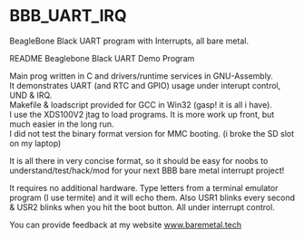 # BBB_UART_IRQ
BeagleBone Black UART program with Interrupts, all bare metal.

README  Beaglebone Black UART Demo Program

Main prog written in C and drivers/runtime services in GNU-Assembly.  
It demonstrates UART (and RTC and GPIO) usage under interupt control, UND & IRQ.  
Makefile & loadscript provided for GCC in Win32 (gasp! it is all i have).  
I use the XDS100V2 jtag to load programs.  It is more work up front, but 
much easier in the long run.  
I did not test the binary format version 
for MMC booting.  (i broke the SD slot on my laptop)

It is all there in very concise format, so it should be easy for noobs 
to understand/test/hack/mod 
for your next BBB bare metal interrupt project!  

It requires no additional hardware.  Type letters from a terminal emulator 
program (I use termite) 
and it will echo them.  Also USR1 blinks every second 
& USR2 blinks when you hit the boot button.  All under interrupt control.  

You can provide feedback at my website www.baremetal.tech  
